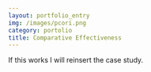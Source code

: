 ```yaml
---
layout: portfolio_entry
img: /images/pcori.png
category: portolio
title: Comparative Effectiveness
---
```


If this works I will reinsert the case study.